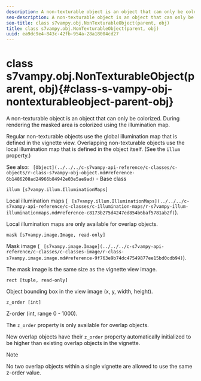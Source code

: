 ```yaml
---
description: A non-texturable object is an object that can only be colorized. During rendering the masked area is colorized using the illumination map.
seo-description: A non-texturable object is an object that can only be colorized. During rendering the masked area is colorized using the illumination map.
seo-title: class s7vampy.obj.NonTexturableObject(parent, obj)
title: class s7vampy.obj.NonTexturableObject(parent, obj)
uuid: ea9dc9e4-843c-42fb-954a-28a18004cd27
---
```


# class s7vampy.obj.NonTexturableObject(parent, obj){#class-s-vampy-obj-nontexturableobject-parent-obj}

A non-texturable object is an object that can only be colorized. During rendering the masked area is colorized using the illumination map.

Regular non-texturable objects use the global illumination map that is defined in the vignette view. Overlapping non-texturable objects use the local illumination map that is defined in the object itself. (See the `illum` property.)

See also: ` [Object](../../../c-s7vampy-api-reference/c-classes/c-objects/r-class-s7vampy-obj-object.md#reference-6b1486208ad24966b84942e03e5ae9ad)` - Base class

`illum [s7vampy.illum.IlluminationMaps]`

Local illumination maps ( ` [s7vampy.illum.IlluminationMaps](../../../c-s7vampy-api-reference/c-classes/c-illumination-maps/r-s7vampy-illum-illuminationmaps.md#reference-c8173b275d4247ed854b6baf5781ab2f)`).

Local illumination maps are only available for overlap objects.

`mask [s7vampy.image.Image, read-only]`

Mask image ( ` [s7vampy.image.Image](../../../c-s7vampy-api-reference/c-classes/c-classes-image/r-class-s7vampy.image.image.md#reference-9f763e9b74dc47549877ee15bd0cdb94)`).

The mask image is the same size as the vignette view image.

`rect [tuple, read-only]`

Object bounding box in the view image (x, y, width, height).

`z_order [int]`

Z-order (int, range 0 - 1000).

The `z_order` property is only available for overlap objects.

New overlap objects have their `z_order` property automatically initialized to be higher than existing overlap objects in the vignette.

>[!NOTE]
>
>No two overlap objects within a single vignette are allowed to use the same z-order value.

